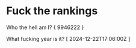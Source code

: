 # Fuck the rankings

Who the hell am I?
{ 9946222 }

What fucking year is it?
[ 2024-12-22T17:06:00Z ]
